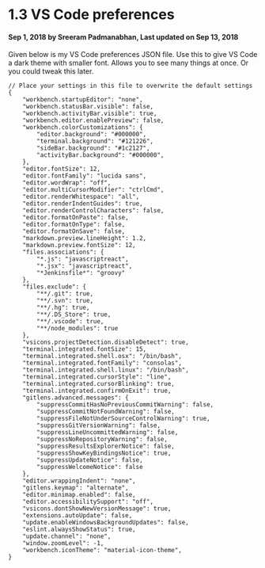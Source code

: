 # 1.3 VS Code preferences

#### Sep 1, 2018 by Sreeram Padmanabhan, Last updated on Sep 13, 2018

Given below is my VS Code preferences JSON file. Use this to give VS Code a dark theme with smaller font. Allows you to see many things at once. Or you could tweak this later.

    // Place your settings in this file to overwrite the default settings
    {
        "workbench.startupEditor": "none",
        "workbench.statusBar.visible": false,
        "workbench.activityBar.visible": true,
        "workbench.editor.enablePreview": false,
        "workbench.colorCustomizations": {
            "editor.background": "#000000",
            "terminal.background": "#121226",
            "sideBar.background": "#1c2127",
            "activityBar.background": "#000000",
        },
        "editor.fontSize": 12,
        "editor.fontFamily": "lucida sans",
        "editor.wordWrap": "off",
        "editor.multiCursorModifier": "ctrlCmd",
        "editor.renderWhitespace": "all",
        "editor.renderIndentGuides": true,
        "editor.renderControlCharacters": false,
        "editor.formatOnPaste": false,
        "editor.formatOnType": false,
        "editor.formatOnSave": false,
        "markdown.preview.lineHeight": 1.2,
        "markdown.preview.fontSize": 12,
        "files.associations": {
            "*.js": "javascriptreact",
            "*.jsx": "javascriptreact",
            "*Jenkinsfile*": "groovy"
        },
        "files.exclude": {
            "**/.git": true,
            "**/.svn": true,
            "**/.hg": true,
            "**/.DS_Store": true,
            "**/.vscode": true,
            "**/node_modules": true
        },
        "vsicons.projectDetection.disableDetect": true,
        "terminal.integrated.fontSize": 15,
        "terminal.integrated.shell.osx": "/bin/bash",
        "terminal.integrated.fontFamily": "consolas",
        "terminal.integrated.shell.linux": "/bin/bash",
        "terminal.integrated.cursorStyle": "line",
        "terminal.integrated.cursorBlinking": true,
        "terminal.integrated.confirmOnExit": true,
        "gitlens.advanced.messages": {
            "suppressCommitHasNoPreviousCommitWarning": false,
            "suppressCommitNotFoundWarning": false,
            "suppressFileNotUnderSourceControlWarning": true,
            "suppressGitVersionWarning": false,
            "suppressLineUncommittedWarning": false,
            "suppressNoRepositoryWarning": false,
            "suppressResultsExplorerNotice": false,
            "suppressShowKeyBindingsNotice": true,
            "suppressUpdateNotice": false,
            "suppressWelcomeNotice": false
        },
        "editor.wrappingIndent": "none",
        "gitlens.keymap": "alternate",
        "editor.minimap.enabled": false,
        "editor.accessibilitySupport": "off",
        "vsicons.dontShowNewVersionMessage": true,
        "extensions.autoUpdate": false,
        "update.enableWindowsBackgroundUpdates": false,
        "eslint.alwaysShowStatus": true,
        "update.channel": "none",
        "window.zoomLevel": -1,
        "workbench.iconTheme": "material-icon-theme",
    }

